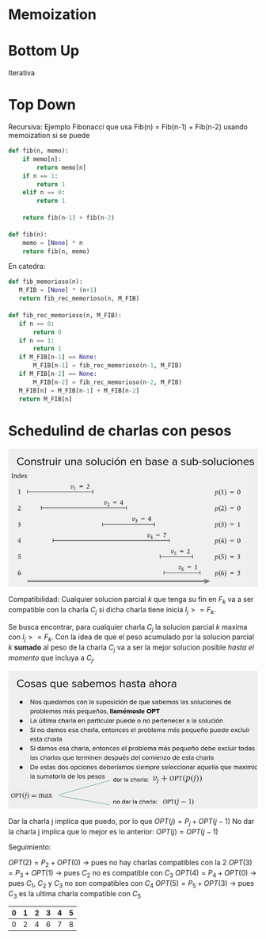 # Memoization

# Bottom Up

Iterativa

# Top Down
Recursiva:
Ejemplo Fibonacci que usa Fib(n) = Fib(n-1) + Fib(n-2) usando memoization si se puede

```python
def fib(n, memo):
    if memo[n]:
        return memo[n]
    if n == 1:
        return 1
    elif n == 0:
        return 1
    
    return fib(n-1) + fib(n-2)
        
def fib(n):
    memo = [None] * n
    return fib(n, memo)
```

En catedra:
```python
def fib_memorioso(n):
   M_FIB = [None] * (n+1)
   return fib_rec_memorioso(n, M_FIB)

def fib_rec_memorioso(n, M_FIB):
   if n == 0:
       return 0
   if n == 1:
       return 1
   if M_FIB[n-1] == None:
       M_FIB[n-1] = fib_rec_memorioso(n-1, M_FIB)
   if M_FIB[n-2] == None:
       M_FIB[n-2] = fib_rec_memorioso(n-2, M_FIB)
   M_FIB[n] = M_FIB[n-1] + M_FIB[n-2]
   return M_FIB[n]
```

# Schedulind de charlas con pesos

![img.png](img.png)

Compatibilidad: Cualquier solucion parcial $k$ que tenga su fin en $F_k$ va a ser compatible con la charla $C_j$ si
dicha charla tiene inicia $I_j >= F_k$.

Se busca encontrar, para cualquier charla $C_j$ la solucion parcial $k$ maxima con $I_j >= F_k$. Con la idea de que el
peso acumulado por la solucion parcial $k$ **sumado** al peso de la charla $C_j$ va a ser la mejor solucion posible
_hasta el momento_ que incluya a $C_j$.

![img_1.png](img_1.png)

Dar la charla j implica que puedo, por lo que $OPT(j) = P_j + OPT(j-1)$
No dar la charla j implica que lo mejor es lo anterior: $OPT(j) = OPT(j-1)$


Seguimiento:

$OPT(2) = P_2 + OPT(0)$ -> pues no hay charlas compatibles con la 2
$OPT(3) = P_3 + OPT(1)$ -> pues $C_2$ no es compatible con $C_3$
$OPT(4) = P_4 + OPT(0)$ -> pues $C_1$, $C_2$ y $C_3$ no son compatibles con $C_4$
$OPT(5) = P_5 + OPT(3)$ -> pues $C_3$ es la ultima charla compatible con $C_5$

|0| 1 | 2 | 3 | 4 | 5 |
|-|---|---|---|---|---|
|0| 2 | 4 | 6 | 7 | 8 |

